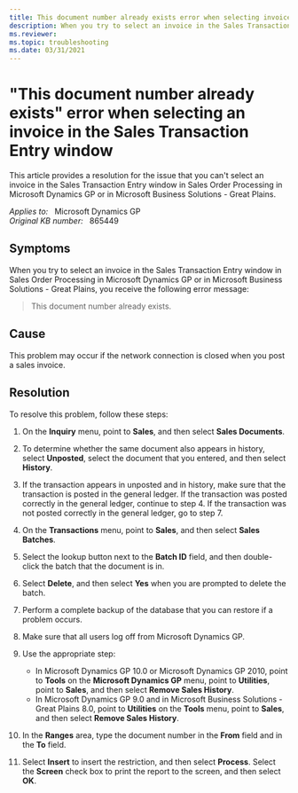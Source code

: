 ```yaml
---
title: This document number already exists error when selecting invoices
description: When you try to select an invoice in the Sales Transaction Entry window in Sales Order Processing in Microsoft Dynamics GP, you receive an error that states the document number already exists. 
ms.reviewer:
ms.topic: troubleshooting
ms.date: 03/31/2021
---
```

# "This document number already exists" error when selecting an invoice in the Sales Transaction Entry window

This article provides a resolution for the issue that you can't select an invoice in the Sales Transaction Entry window in Sales Order Processing in Microsoft Dynamics GP or in Microsoft Business Solutions - Great Plains.

_Applies to:_ &nbsp; Microsoft Dynamics GP  
_Original KB number:_ &nbsp; 865449

## Symptoms

When you try to select an invoice in the Sales Transaction Entry window in Sales Order Processing in Microsoft Dynamics GP or in Microsoft Business Solutions - Great Plains, you receive the following error message:

> This document number already exists.

## Cause

This problem may occur if the network connection is closed when you post a sales invoice.

## Resolution

To resolve this problem, follow these steps:

1. On the **Inquiry** menu, point to **Sales**, and then select **Sales Documents**.
2. To determine whether the same document also appears in history, select **Unposted**, select the document that you entered, and then select **History**.

3. If the transaction appears in unposted and in history, make sure that the transaction is posted in the general ledger. If the transaction was posted correctly in the general ledger, continue to step 4. If the transaction was not posted correctly in the general ledger, go to step 7.

4. On the **Transactions** menu, point to **Sales**, and then select **Sales Batches**.
5. Select the lookup button next to the **Batch ID** field, and then double-click the batch that the document is in.
6. Select **Delete**, and then select **Yes** when you are prompted to delete the batch.
7. Perform a complete backup of the database that you can restore if a problem occurs.
8. Make sure that all users log off from Microsoft Dynamics GP.
9. Use the appropriate step:

   - In Microsoft Dynamics GP 10.0 or Microsoft Dynamics GP 2010, point to **Tools** on the **Microsoft Dynamics GP** menu, point to **Utilities**, point to **Sales**, and then select **Remove Sales History**.
   - In Microsoft Dynamics GP 9.0 and in Microsoft Business Solutions - Great Plains 8.0, point to **Utilities** on the **Tools** menu, point to **Sales**, and then select **Remove Sales History**.

10. In the **Ranges** area, type the document number in the **From** field and in the **To** field.
11. Select **Insert** to insert the restriction, and then select **Process**. Select the **Screen** check box to print the report to the screen, and then select **OK**.
